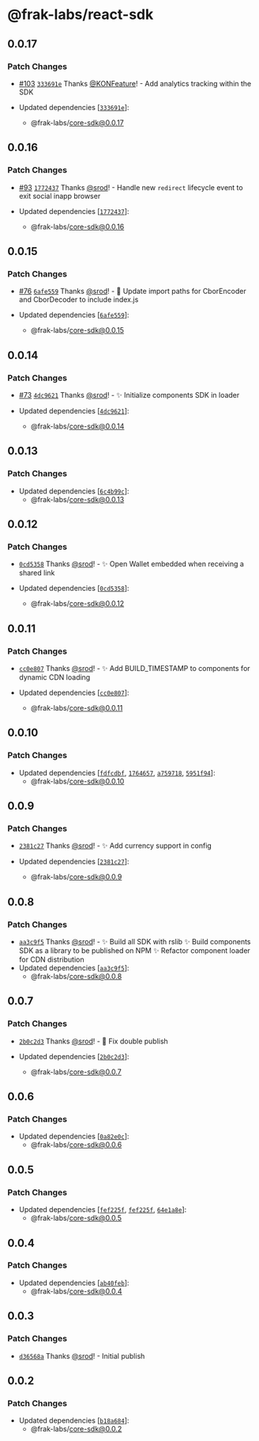 # @frak-labs/react-sdk

## 0.0.17

### Patch Changes

- [#103](https://github.com/frak-id/wallet/pull/103) [`333691e`](https://github.com/frak-id/wallet/commit/333691ec7b35768368731584c842d093cef61c05) Thanks [@KONFeature](https://github.com/KONFeature)! - Add analytics tracking within the SDK

- Updated dependencies [[`333691e`](https://github.com/frak-id/wallet/commit/333691ec7b35768368731584c842d093cef61c05)]:
  - @frak-labs/core-sdk@0.0.17

## 0.0.16

### Patch Changes

- [#93](https://github.com/frak-id/wallet/pull/93) [`1772437`](https://github.com/frak-id/wallet/commit/1772437ef7aee3e920de32b721df212c0c8a085b) Thanks [@srod](https://github.com/srod)! - Handle new `redirect` lifecycle event to exit social inapp browser

- Updated dependencies [[`1772437`](https://github.com/frak-id/wallet/commit/1772437ef7aee3e920de32b721df212c0c8a085b)]:
  - @frak-labs/core-sdk@0.0.16

## 0.0.15

### Patch Changes

- [#76](https://github.com/frak-id/wallet/pull/76) [`6afe559`](https://github.com/frak-id/wallet/commit/6afe5598b1a0be7642499c4d230bea882cd862ca) Thanks [@srod](https://github.com/srod)! - 🔧 Update import paths for CborEncoder and CborDecoder to include index.js

- Updated dependencies [[`6afe559`](https://github.com/frak-id/wallet/commit/6afe5598b1a0be7642499c4d230bea882cd862ca)]:
  - @frak-labs/core-sdk@0.0.15

## 0.0.14

### Patch Changes

- [#73](https://github.com/frak-id/wallet/pull/73) [`4dc9621`](https://github.com/frak-id/wallet/commit/4dc962139594cc8aed9699d918f0cde692325709) Thanks [@srod](https://github.com/srod)! - ✨ Initialize components SDK in loader

- Updated dependencies [[`4dc9621`](https://github.com/frak-id/wallet/commit/4dc962139594cc8aed9699d918f0cde692325709)]:
  - @frak-labs/core-sdk@0.0.14

## 0.0.13

### Patch Changes

- Updated dependencies [[`6c4b99c`](https://github.com/frak-id/wallet/commit/6c4b99caafc1a144edd8ac71e0dabe4d0a38248f)]:
  - @frak-labs/core-sdk@0.0.13

## 0.0.12

### Patch Changes

- [`0cd5358`](https://github.com/frak-id/wallet/commit/0cd53582925ba5bd0c3620a1b61bf4e377b88372) Thanks [@srod](https://github.com/srod)! - ✨ Open Wallet embedded when receiving a shared link

- Updated dependencies [[`0cd5358`](https://github.com/frak-id/wallet/commit/0cd53582925ba5bd0c3620a1b61bf4e377b88372)]:
  - @frak-labs/core-sdk@0.0.12

## 0.0.11

### Patch Changes

- [`cc0e807`](https://github.com/frak-id/wallet/commit/cc0e807add74165ac56ebd3289c1d5e90bd367b9) Thanks [@srod](https://github.com/srod)! - ✨ Add BUILD_TIMESTAMP to components for dynamic CDN loading

- Updated dependencies [[`cc0e807`](https://github.com/frak-id/wallet/commit/cc0e807add74165ac56ebd3289c1d5e90bd367b9)]:
  - @frak-labs/core-sdk@0.0.11

## 0.0.10

### Patch Changes

- Updated dependencies [[`fdfcdbf`](https://github.com/frak-id/wallet/commit/fdfcdbf0133fd71dd89b87b061988c0c8225c8c0), [`1764657`](https://github.com/frak-id/wallet/commit/176465722aafb9e392bcb62d6b504c6521ab71f8), [`a759718`](https://github.com/frak-id/wallet/commit/a759718b2ff4cb6be21a7b8cb535299d0517f99f), [`5951f94`](https://github.com/frak-id/wallet/commit/5951f94b7dd5fd7e655df00e85f1d7bab03cfaaa)]:
  - @frak-labs/core-sdk@0.0.10

## 0.0.9

### Patch Changes

- [`2381c27`](https://github.com/frak-id/wallet/commit/2381c274dc6240eeb96f9fd7683315ee4f052aea) Thanks [@srod](https://github.com/srod)! - ✨ Add currency support in config

- Updated dependencies [[`2381c27`](https://github.com/frak-id/wallet/commit/2381c274dc6240eeb96f9fd7683315ee4f052aea)]:
  - @frak-labs/core-sdk@0.0.9

## 0.0.8

### Patch Changes

- [`aa3c9f5`](https://github.com/frak-id/wallet/commit/aa3c9f5faf690110f4c5de5700c5e825e731941c) Thanks [@srod](https://github.com/srod)! - ✨ Build all SDK with rslib
  ✨ Build components SDK as a library to be published on NPM
  ✨ Refactor component loader for CDN distribution
- Updated dependencies [[`aa3c9f5`](https://github.com/frak-id/wallet/commit/aa3c9f5faf690110f4c5de5700c5e825e731941c)]:
  - @frak-labs/core-sdk@0.0.8

## 0.0.7

### Patch Changes

- [`2b0c2d3`](https://github.com/frak-id/wallet/commit/2b0c2d3f2f78a3ccf1eb8be1602fb72ab4a39aaf) Thanks [@srod](https://github.com/srod)! - 🐛 Fix double publish

- Updated dependencies [[`2b0c2d3`](https://github.com/frak-id/wallet/commit/2b0c2d3f2f78a3ccf1eb8be1602fb72ab4a39aaf)]:
  - @frak-labs/core-sdk@0.0.7

## 0.0.6

### Patch Changes

- Updated dependencies [[`0a82e0c`](https://github.com/frak-id/wallet/commit/0a82e0c6ea117a36ed2459fd682af52605922733)]:
  - @frak-labs/core-sdk@0.0.6

## 0.0.5

### Patch Changes

- Updated dependencies [[`fef225f`](https://github.com/frak-id/wallet/commit/fef225ff27b381f0b4f4575f99e44b9dc1400d03), [`fef225f`](https://github.com/frak-id/wallet/commit/fef225ff27b381f0b4f4575f99e44b9dc1400d03), [`64e1a8e`](https://github.com/frak-id/wallet/commit/64e1a8eee7bde61cf1fbe1ce269bfdf66f1253f7)]:
  - @frak-labs/core-sdk@0.0.5

## 0.0.4

### Patch Changes

- Updated dependencies [[`ab40feb`](https://github.com/frak-id/wallet/commit/ab40feb34e0e720027cba6090a70bf5a7aa1c867)]:
  - @frak-labs/core-sdk@0.0.4

## 0.0.3

### Patch Changes

- [`d36568a`](https://github.com/frak-id/wallet/commit/d36568a662fa76de7ea1ce838a065062fa2daee0) Thanks [@srod](https://github.com/srod)! - Initial publish

## 0.0.2

### Patch Changes

- Updated dependencies [[`b18a684`](https://github.com/frak-id/wallet/commit/b18a6841e5faa3523f178603729b7b4f6fe8dea7)]:
  - @frak-labs/core-sdk@0.0.2
